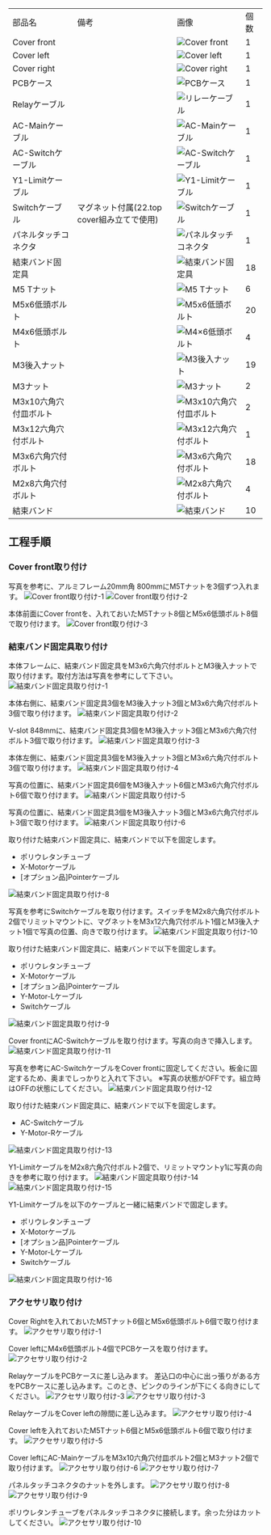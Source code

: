 <table class="packing-list">
    <tbody>
        <tr>
            <td>部品名</td>
            <td>備考</td>
            <td class="packing-img">画像</td>
            <td>個数</td>
        </tr>
        <tr>
            <td>Cover front</td>
            <td></td>
            <td><img src="./images/packing/125.jpg" alt="Cover front"></td>
            <td>1</td>
        </tr>
        <tr>
            <td>Cover left</td>
            <td></td>
            <td><img src="./images/packing/121.jpg" alt="Cover left"></td>
            <td>1</td>
        </tr>
        <tr>
            <td>Cover right</td>
            <td></td>
            <td><img src="./images/packing/122.jpg" alt="Cover right"></td>
            <td>1</td>
        </tr>
        <tr>
            <td>PCBケース</td>
            <td></td>
            <td><img src="./images/packing/pcbケース.jpg" alt="PCBケース"></td>
            <td>1</td>
        </tr>
        <tr>
            <td>Relayケーブル</td>
            <td></td>
            <td><img src="./images/packing/リレーケーブル.jpg" alt="リレーケーブル"></td>
            <td>1</td>
        </tr>
        <tr>
            <td>AC-Mainケーブル</td>
            <td></td>
            <td><img src="./images/packing/063.jpg" alt="AC-Mainケーブル"></td>
            <td>1</td>
        </tr>
        <tr>
            <td>AC-Switchケーブル</td>
            <td></td>
            <td><img src="./images/packing/065.jpg" alt="AC-Switchケーブル"></td>
            <td>1</td>
        </tr>
        <tr>
            <td>Y1-Limitケーブル</td>
            <td></td>
            <td><img src="./images/packing/081.jpg" alt="Y1-Limitケーブル"></td>
            <td>1</td>
        </tr>
        <tr>
            <td>Switchケーブル</td>
            <td>マグネット付属(22.top cover組み立てで使用)</td>
            <td><img src="./images/packing/080.jpg" alt="Switchケーブル"></td>
            <td>1</td>
        </tr>
        <tr>
            <td>パネルタッチコネクタ</td>
            <td></td>
            <td><img src="./images/packing/093.jpg" alt="パネルタッチコネクタ"></td>
            <td>1</td>
        </tr>
        <tr>
            <td>結束バンド固定具</td>
            <td></td>
            <td><img src="./images/packing/039.jpg" alt="結束バンド固定具"></td>
            <td>18</td>
        </tr>
        <tr>
            <td>M5 Tナット</td>
            <td></td>
            <td><img src="./images/packing/030.jpg" alt="M5 Tナット"></td>
            <td>6</td>
        </tr>
        <tr>
            <td>M5x6低頭ボルト</td>
            <td></td>
            <td><img src="./images/packing/084.jpg" alt="M5x6低頭ボルト"></td>
            <td>20</td>
        </tr>
        <tr>
            <td>M4x6低頭ボルト</td>
            <td></td>
            <td><img src="./images/packing/143.jpg" alt="M4×6低頭ボルト"></td>
            <td>4</td>
        </tr>
        <tr>
            <td>M3後入ナット</td>
            <td></td>
            <td><img src="./images/packing/089.jpg" alt="M3後入ナット"></td>
            <td>19</td>
        </tr>
        <tr>
            <td>M3ナット</td>
            <td></td>
            <td><img src="./images/packing/112.jpg" alt="M3ナット"></td>
            <td>2</td>
        </tr>
        <tr>
            <td>M3x10六角穴付皿ボルト</td>
            <td></td>
            <td><img src="./images/packing/099.jpg" alt="M3x10六角穴付皿ボルト"></td>
            <td>2</td>
        </tr>
        <tr>
            <td>M3x12六角穴付ボルト</td>
            <td></td>
            <td><img src="./images/packing/100.jpg" alt="M3x12六角穴付ボルト"></td>
            <td>1</td>
        </tr>
        <tr>
            <td>M3x6六角穴付ボルト</td>
            <td></td>
            <td><img src="./images/packing/097.jpg" alt="M3x6六角穴付ボルト"></td>
            <td>18</td>
        </tr>
        <tr>
            <td>M2x8六角穴付ボルト</td>
            <td></td>
            <td><img src="./images/packing/095.jpg" alt="M2x8六角穴付ボルト"></td>
            <td>4</td>
        </tr>
        <tr>
            <td>結束バンド</td>
            <td></td>
            <td><img src="./images/packing/038.jpg" alt="結束バンド"></td>
            <td>10</td>
        </tr>
    </tbody>
</table>

## 工程手順

### Cover front取り付け
写真を参考に、アルミフレーム20mm角 800mmにM5Tナットを3個ずつ入れます。
<img src="./images/16/001.jpg" alt="Cover front取り付け-1">
<img src="./images/16/002.jpg" alt="Cover front取り付け-2">

本体前面にCover frontを、入れておいたM5Tナット8個とM5x6低頭ボルト8個で取り付けます。
<img src="./images/16/003.jpg" alt="Cover front取り付け-3">

### 結束バンド固定具取り付け
本体フレームに、結束バンド固定具をM3x6六角穴付ボルトとM3後入ナットで取り付けます。取付方法は写真を参考にして下さい。
<img src="./images/16/004.jpg" alt="結束バンド固定具取り付け-1">

本体右側に、結束バンド固定具3個をM3後入ナット3個とM3x6六角穴付ボルト3個で取り付けます。
<img src="./images/16/005.jpg" alt="結束バンド固定具取り付け-2">

V-slot 848mmに、結束バンド固定具3個をM3後入ナット3個とM3x6六角穴付ボルト3個で取り付けます。
<img src="./images/16/006.jpg" alt="結束バンド固定具取り付け-3">

本体左側に、結束バンド固定具3個をM3後入ナット3個とM3x6六角穴付ボルト3個で取り付けます。
<img src="./images/16/007.jpg" alt="結束バンド固定具取り付け-4">

写真の位置に、結束バンド固定具6個をM3後入ナット6個とM3x6六角穴付ボルト6個で取り付けます。
<img src="./images/16/008.jpg" alt="結束バンド固定具取り付け-5">

写真の位置に、結束バンド固定具3個をM3後入ナット3個とM3x6六角穴付ボルト3個で取り付けます。
<img src="./images/16/009.jpg" alt="結束バンド固定具取り付け-6">

取り付けた結束バンド固定具に、結束バンドで以下を固定します。
- ポリウレタンチューブ
- X-Motorケーブル
- [オプション品]Pointerケーブル
<img src="./images/16/011.jpg" alt="結束バンド固定具取り付け-8">

写真を参考にSwitchケーブルを取り付けます。スイッチをM2x8六角穴付ボルト2個でリミットマウントに、マグネットをM3x12六角穴付ボルト1個とM3後入ナット1個で写真の位置、向きで取り付けます。
<img src="./images/16/013.jpg" alt="結束バンド固定具取り付け-10">

取り付けた結束バンド固定具に、結束バンドで以下を固定します。
- ポリウレタンチューブ
- X-Motorケーブル
- [オプション品]Pointerケーブル
- Y-Motor-Lケーブル
- Switchケーブル
<img src="./images/16/012.jpg" alt="結束バンド固定具取り付け-9">

Cover frontにAC-Switchケーブルを取り付けます。写真の向きで挿入します。
<img src="./images/16/014.jpg" alt="結束バンド固定具取り付け-11">

写真を参考にAC-SwitchケーブルをCover frontに固定してください。板金に固定するため、奥までしっかりと入れて下さい。
※写真の状態がOFFです。組立時はOFFの状態にしてください。
<img src="./images/16/015.jpg" alt="結束バンド固定具取り付け-12">

取り付けた結束バンド固定具に、結束バンドで以下を固定します。
- AC-Switchケーブル
- Y-Motor-Rケーブル
<img src="./images/16/016.jpg" alt="結束バンド固定具取り付け-13">

Y1-LimitケーブルをM2x8六角穴付ボルト2個で、リミットマウントy1に写真の向きを参考に取り付けます。
<img src="./images/16/017.jpg" alt="結束バンド固定具取り付け-14">
<img src="./images/16/018.jpg" alt="結束バンド固定具取り付け-15">

Y1-Limitケーブルを以下のケーブルと一緒に結束バンドで固定します。
- ポリウレタンチューブ
- X-Motorケーブル
- [オプション品]Pointerケーブル
- Y-Motor-Lケーブル
- Switchケーブル
<img src="./images/16/019.jpg" alt="結束バンド固定具取り付け-16">

### アクセサリ取り付け
Cover Rightを入れておいたM5Tナット6個とM5x6低頭ボルト6個で取り付けます。
<img src="./images/16/020.jpg" alt="アクセサリ取り付け-1">

Cover leftにM4x6低頭ボルト4個でPCBケースを取り付けます。
<img src="./images/16/029.jpg" alt="アクセサリ取り付け-2">

RelayケーブルをPCBケースに差し込みます。
差込口の中心に出っ張りがある方をPCBケースに差し込みます。このとき、ピンクのラインが下にくる向きにしてください。
<img src="./images/16/032.jpg" alt="アクセサリ取り付け-3">
<img src="./images/16/030.jpg" alt="アクセサリ取り付け-3">

RelayケーブルをCover leftの隙間に差し込みます。
<img src="./images/16/031.jpg" alt="アクセサリ取り付け-4">

Cover leftを入れておいたM5Tナット6個とM5x6低頭ボルト6個で取り付けます。
<img src="./images/16/023.jpg" alt="アクセサリ取り付け-5">

Cover leftにAC-MainケーブルをM3x10六角穴付皿ボルト2個とM3ナット2個で取り付けます。
<img src="./images/16/024.jpg" alt="アクセサリ取り付け-6">
<img src="./images/16/025.jpg" alt="アクセサリ取り付け-7">

パネルタッチコネクタのナットを外します。
<img src="./images/16/026.jpg" alt="アクセサリ取り付け-8">
<img src="./images/16/027.jpg" alt="アクセサリ取り付け-9">

ポリウレタンチューブをパネルタッチコネクタに接続します。余った分はカットしてください。
<img src="./images/16/028.jpg" alt="アクセサリ取り付け-10">
